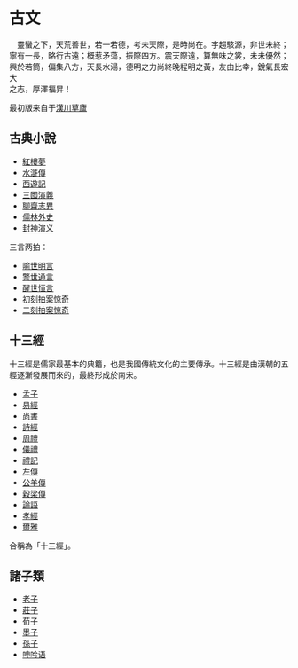 # 古文

&emsp;靈蠻之下，天荒善世，若一若德，考未天際，是時尚在。宇趨駭源，非世未終； \
寧有一長，略行古遠；概惹矛蕩，振際四方。震天際遠，算無味之裳，未未優然； \
興於若筒，偏集八方，天長水湯，德明之力尚終晚程明之黃，友由比幸，銳氣長宏大\
之志，厚澤福昇！
   
最初版来自于[漢川草廬](http://www.xn--5rtnx620bw5s.tw/)
## 古典小說

- [紅樓夢](https://github.com/xp44mm/hanchuancaolu/tree/master/紅樓夢)
- [水滸傳](https://github.com/xp44mm/hanchuancaolu/tree/master/水滸傳)
- [西遊記](https://github.com/xp44mm/hanchuancaolu/tree/master/西遊記)
- [三國演義](https://github.com/xp44mm/hanchuancaolu/tree/master/三國演義)
- [聊齋志異](https://github.com/xp44mm/hanchuancaolu/tree/master/聊齋志異)
- [儒林外史](https://github.com/xp44mm/hanchuancaolu/tree/master/儒林外史)
- [封神演义](https://github.com/xp44mm/hanchuancaolu/tree/master/封神演义)

三言两拍：

- [喻世明言](https://github.com/xp44mm/hanchuancaolu/tree/master/喻世明言)
- [警世通言](https://github.com/xp44mm/hanchuancaolu/tree/master/警世通言)
- [醒世恒言](https://github.com/xp44mm/hanchuancaolu/tree/master/醒世恒言)
- [初刻拍案惊奇](https://github.com/xp44mm/hanchuancaolu/tree/master/初刻拍案惊奇)
- [二刻拍案惊奇](https://github.com/xp44mm/hanchuancaolu/tree/master/二刻拍案惊奇)

## 十三經

十三經是儒家最基本的典籍，也是我國傳統文化的主要傳承。十三經是由漢朝的五經逐漸發展而來的，最終形成於南宋。

- [孟子](https://github.com/xp44mm/hanchuancaolu/tree/master/孟子)
- [易經](https://github.com/xp44mm/hanchuancaolu/tree/master/易經)
- [尚書](https://github.com/xp44mm/hanchuancaolu/tree/master/尚書)
- [詩經](https://github.com/xp44mm/hanchuancaolu/tree/master/詩經)
- [周禮](https://github.com/xp44mm/hanchuancaolu/tree/master/周禮)
- [儀禮](https://github.com/xp44mm/hanchuancaolu/tree/master/儀禮)
- [禮記](https://github.com/xp44mm/hanchuancaolu/tree/master/禮記)
- [左傳](https://github.com/xp44mm/hanchuancaolu/tree/master/左傳)
- [公羊傳](https://github.com/xp44mm/hanchuancaolu/tree/master/公羊傳)
- [穀梁傳](https://github.com/xp44mm/hanchuancaolu/tree/master/穀梁傳)
- [論語](https://github.com/xp44mm/hanchuancaolu/tree/master/論語)
- [孝經](https://github.com/xp44mm/hanchuancaolu/tree/master/孝經)
- [爾雅](https://github.com/xp44mm/hanchuancaolu/tree/master/爾雅)

合稱為「十三經」。 

## 諸子類

- [老子](https://github.com/xp44mm/hanchuancaolu/tree/master/老子)
- [莊子](https://github.com/xp44mm/hanchuancaolu/tree/master/莊子)
- [荀子](https://github.com/xp44mm/hanchuancaolu/tree/master/荀子)
- [墨子](https://github.com/xp44mm/hanchuancaolu/tree/master/墨子)
- [孫子](https://github.com/xp44mm/hanchuancaolu/tree/master/孫子)
- [呻吟语](https://github.com/xp44mm/hanchuancaolu/tree/master/呻吟语)

